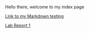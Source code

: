 Hello there, welcome to my index page

[Link to my Markdown testing](https://peds24.github.io/cse15l-lab-reports/markdownTest.html)

[Lab Report 1](https://peds24.github.io/cse15l-lab-reports/lab-report-1-week-2.html)
